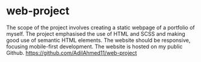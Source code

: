 # web-project

The scope of the project involves creating a static webpage of a portfolio of myself.
The project emphasised the use of HTML and SCSS and making good use of semantic HTML elements.
The website should be responsive, focusing mobile-first development.
The website is hosted on my public Github.
https://github.com/AdilAhmed11/web-project

